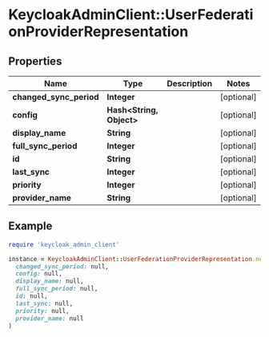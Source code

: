 # KeycloakAdminClient::UserFederationProviderRepresentation

## Properties

| Name | Type | Description | Notes |
| ---- | ---- | ----------- | ----- |
| **changed_sync_period** | **Integer** |  | [optional] |
| **config** | **Hash&lt;String, Object&gt;** |  | [optional] |
| **display_name** | **String** |  | [optional] |
| **full_sync_period** | **Integer** |  | [optional] |
| **id** | **String** |  | [optional] |
| **last_sync** | **Integer** |  | [optional] |
| **priority** | **Integer** |  | [optional] |
| **provider_name** | **String** |  | [optional] |

## Example

```ruby
require 'keycloak_admin_client'

instance = KeycloakAdminClient::UserFederationProviderRepresentation.new(
  changed_sync_period: null,
  config: null,
  display_name: null,
  full_sync_period: null,
  id: null,
  last_sync: null,
  priority: null,
  provider_name: null
)
```

